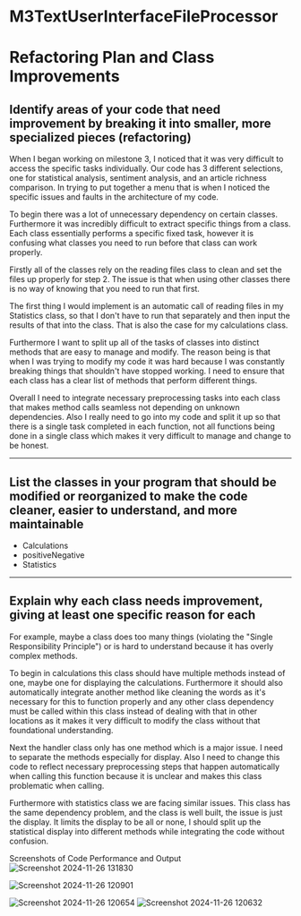 # M3TextUserInterfaceFileProcessor

# Refactoring Plan and Class Improvements

## Identify areas of your code that need improvement by breaking it into smaller, more specialized pieces (refactoring)

When I began working on milestone 3, I noticed that it was very difficult to access the specific tasks individually. Our code has 3 different selections, one for statistical analysis, sentiment analysis, and an article richness comparison. In trying to put together a menu that is when I noticed the specific issues and faults in the architecture of my code. 

To begin there was a lot of unnecessary dependency on certain classes. Furthermore it was incredibly difficult to extract specific things from a class. Each class essentially performs a specific fixed task, however it is confusing what classes you need to run before that class can work properly. 

Firstly all of the classes rely on the reading files class to clean and set the files up properly for step 2. The issue is that when using other classes there is no way of knowing that you need to run that first. 

The first thing I would implement is an automatic call of reading files in my Statistics class, so that I don't have to run that separately and then input the results of that into the class. That is also the case for my calculations class.

Furthermore I want to split up all of the tasks of classes into distinct methods that are easy to manage and modify. The reason being is that when I was trying to modify my code it was hard because I was constantly breaking things that shouldn't have stopped working. I need to ensure that each class has a clear list of methods that perform different things.

Overall I need to integrate necessary preprocessing tasks into each class that makes method calls seamless not depending on unknown dependencies. Also I really need to go into my code and split it up so that there is a single task completed in each function, not all functions being done in a single class which makes it very difficult to manage and change to be honest. 

---

## List the classes in your program that should be modified or reorganized to make the code cleaner, easier to understand, and more maintainable
- Calculations
- positiveNegative
- Statistics

---

## Explain why each class needs improvement, giving at least one specific reason for each

For example, maybe a class does too many things (violating the "Single Responsibility Principle") or is hard to understand because it has overly complex methods.

To begin in calculations this class should have multiple methods instead of one, maybe one for displaying the calculations. Furthermore it should also automatically integrate another method like cleaning the words as it's necessary for this to function properly and any other class dependency must be called within this class instead of dealing with that in other locations as it makes it very difficult to modify the class without that foundational understanding. 

Next the handler class only has one method which is a major issue. I need to separate the methods especially for display. Also I need to change this code to reflect necessary preprocessing steps that happen automatically when calling this function because it is unclear and makes this class problematic when calling. 

Furthermore with statistics class we are facing similar issues. This class has the same dependency problem, and the class is well built, the issue is just the display. It limits the display to be all or none, I should split up the statistical display into different methods while integrating the code without confusion.



Screenshots of Code Performance and Output 
![Screenshot 2024-11-26 131830](https://github.com/user-attachments/assets/7c01d93f-2874-4ea2-8107-7a75de3e0bb6)

![Screenshot 2024-11-26 120901](https://github.com/user-attachments/assets/fa6ebff2-a081-489c-8e91-08d98b4868e0)

![Screenshot 2024-11-26 120654](https://github.com/user-attachments/assets/74a9e7e4-1bc3-4c4c-b839-c2370335fcd3)
![Screenshot 2024-11-26 120632](https://github.com/user-attachments/assets/972fe804-e284-42b1-9ef9-e67431c63d9c)
